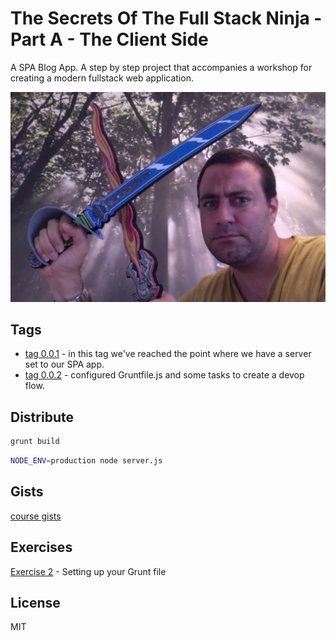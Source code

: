 The Secrets Of The Full Stack Ninja - Part A - The Client Side
======

A SPA Blog App. A step by step project that accompanies a workshop for creating a modern fullstack web application. 

![Alt text](https://raw.githubusercontent.com/hamecoded/myBlog/master/misc/oded.jpg "Oded Sagir")

Tags
----
* [tag 0.0.1] - in this tag we've reached the point where we have a server set to our SPA app.
* [tag 0.0.2] - configured Gruntfile.js and some tasks to create a devop flow.


Distribute
----
```sh
grunt build
```

```sh
NODE_ENV=production node server.js
```

Gists
----
[course gists]


Exercises
----
[Exercise 2] - Setting up your Grunt file


License
----

MIT


[course gists]:https://gist.github.com/hamecoded/f50b7e14f0c8fe3a8ad9
[tag 0.0.1]:https://github.com/hamecoded/myBlog/tree/0.0.1
[tag 0.0.2]:https://github.com/hamecoded/myBlog/tree/0.0.2

[Exercise 2]:https://github.com/hamecoded/myBlog/blob/master/misc/exercises/exercise2-grunt.md

